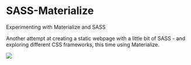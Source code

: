 # SASS-Materialize
Experimenting with Materialize and SASS

Another attempt at creating a static webpage with a little bit of SASS - and exploring different CSS frameworks, this time using Materialize. 

![](https://media.giphy.com/media/t69sb63isdglloCay2/giphy.gif)
